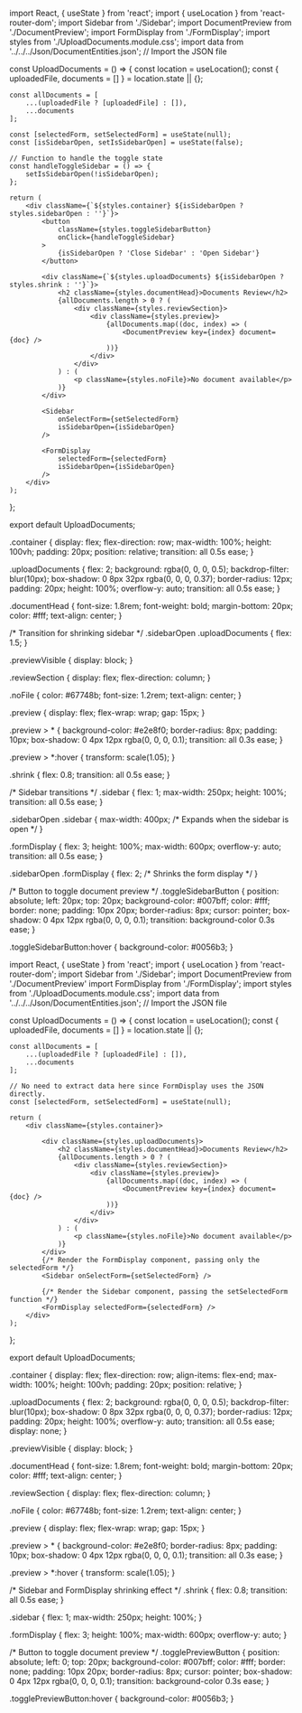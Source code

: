 import React, { useState } from 'react';
import { useLocation } from 'react-router-dom';
import Sidebar from './Sidebar';
import DocumentPreview from './DocumentPreview';
import FormDisplay from './FormDisplay';
import styles from './UploadDocuments.module.css';
import data from '../../../Json/DocumentEntities.json'; // Import the JSON file

const UploadDocuments = () => {
    const location = useLocation();
    const { uploadedFile, documents = [] } = location.state || {};

    const allDocuments = [
        ...(uploadedFile ? [uploadedFile] : []),
        ...documents
    ];

    const [selectedForm, setSelectedForm] = useState(null);
    const [isSidebarOpen, setIsSidebarOpen] = useState(false);

    // Function to handle the toggle state
    const handleToggleSidebar = () => {
        setIsSidebarOpen(!isSidebarOpen);
    };

    return (
        <div className={`${styles.container} ${isSidebarOpen ? styles.sidebarOpen : ''}`}>
            <button 
                className={styles.toggleSidebarButton} 
                onClick={handleToggleSidebar}
            >
                {isSidebarOpen ? 'Close Sidebar' : 'Open Sidebar'}
            </button>

            <div className={`${styles.uploadDocuments} ${isSidebarOpen ? styles.shrink : ''}`}>
                <h2 className={styles.documentHead}>Documents Review</h2>
                {allDocuments.length > 0 ? (
                    <div className={styles.reviewSection}>
                        <div className={styles.preview}>
                            {allDocuments.map((doc, index) => (
                                <DocumentPreview key={index} document={doc} />
                            ))}
                        </div>
                    </div>
                ) : (
                    <p className={styles.noFile}>No document available</p>
                )}
            </div>

            <Sidebar 
                onSelectForm={setSelectedForm} 
                isSidebarOpen={isSidebarOpen}
            />

            <FormDisplay 
                selectedForm={selectedForm} 
                isSidebarOpen={isSidebarOpen}
            />
        </div>
    );
};

export default UploadDocuments;



.container {
  display: flex;
  flex-direction: row;
  max-width: 100%;
  height: 100vh;
  padding: 20px;
  position: relative;
  transition: all 0.5s ease;
}

.uploadDocuments {
  flex: 2;
  background: rgba(0, 0, 0, 0.5);
  backdrop-filter: blur(10px);
  box-shadow: 0 8px 32px rgba(0, 0, 0, 0.37);
  border-radius: 12px;
  padding: 20px;
  height: 100%;
  overflow-y: auto;
  transition: all 0.5s ease;
}

.documentHead {
  font-size: 1.8rem;
  font-weight: bold;
  margin-bottom: 20px;
  color: #fff;
  text-align: center;
}

/* Transition for shrinking sidebar */
.sidebarOpen .uploadDocuments {
  flex: 1.5;
}

.previewVisible {
  display: block;
}

.reviewSection {
  display: flex;
  flex-direction: column;
}

.noFile {
  color: #67748b;
  font-size: 1.2rem;
  text-align: center;
}

.preview {
  display: flex;
  flex-wrap: wrap;
  gap: 15px;
}

.preview > * {
  background-color: #e2e8f0;
  border-radius: 8px;
  padding: 10px;
  box-shadow: 0 4px 12px rgba(0, 0, 0, 0.1);
  transition: all 0.3s ease;
}

.preview > *:hover {
  transform: scale(1.05);
}

.shrink {
  flex: 0.8;
  transition: all 0.5s ease;
}

/* Sidebar transitions */
.sidebar {
  flex: 1;
  max-width: 250px;
  height: 100%;
  transition: all 0.5s ease;
}

.sidebarOpen .sidebar {
  max-width: 400px; /* Expands when the sidebar is open */
}

.formDisplay {
  flex: 3;
  height: 100%;
  max-width: 600px;
  overflow-y: auto;
  transition: all 0.5s ease;
}

.sidebarOpen .formDisplay {
  flex: 2; /* Shrinks the form display */
}

/* Button to toggle document preview */
.toggleSidebarButton {
  position: absolute;
  left: 20px;
  top: 20px;
  background-color: #007bff;
  color: #fff;
  border: none;
  padding: 10px 20px;
  border-radius: 8px;
  cursor: pointer;
  box-shadow: 0 4px 12px rgba(0, 0, 0, 0.1);
  transition: background-color 0.3s ease;
}

.toggleSidebarButton:hover {
  background-color: #0056b3;
}











import React, { useState } from 'react';
import { useLocation } from 'react-router-dom';
import Sidebar from './Sidebar';
import DocumentPreview from './DocumentPreview'
import FormDisplay from './FormDisplay';
import styles from './UploadDocuments.module.css';
import data from '../../../Json/DocumentEntities.json'; // Import the JSON file

const UploadDocuments = () => {
    const location = useLocation();
    const { uploadedFile, documents = [] } = location.state || {};

    const allDocuments = [
        ...(uploadedFile ? [uploadedFile] : []),
        ...documents
    ];

    // No need to extract data here since FormDisplay uses the JSON directly.
    const [selectedForm, setSelectedForm] = useState(null);

    return (
        <div className={styles.container}>
            
            <div className={styles.uploadDocuments}>
                <h2 className={styles.documentHead}>Documents Review</h2>
                {allDocuments.length > 0 ? (
                    <div className={styles.reviewSection}>
                        <div className={styles.preview}>
                            {allDocuments.map((doc, index) => (
                                <DocumentPreview key={index} document={doc} />
                            ))}
                        </div>
                    </div>
                ) : (
                    <p className={styles.noFile}>No document available</p>
                )}
            </div>
            {/* Render the FormDisplay component, passing only the selectedForm */}
            <Sidebar onSelectForm={setSelectedForm} />
            
            {/* Render the Sidebar component, passing the setSelectedForm function */}
            <FormDisplay selectedForm={selectedForm} />
        </div>
    );
};

export default UploadDocuments;




.container {
  display: flex;
  flex-direction: row;
  align-items: flex-end;
  max-width: 100%;
  height: 100vh;
  padding: 20px;
  position: relative;
}
 
.uploadDocuments {
  flex: 2;
  background: rgba(0, 0, 0, 0.5);
  backdrop-filter: blur(10px);
  box-shadow: 0 8px 32px rgba(0, 0, 0, 0.37);
  border-radius: 12px;
  padding: 20px;
  height: 100%;
  overflow-y: auto;
  transition: all 0.5s ease;
  display: none;
}
 
.previewVisible {
  display: block;
}
 
.documentHead {
  font-size: 1.8rem;
  font-weight: bold;
  margin-bottom: 20px;
  color: #fff;
  text-align: center;
}
 
.reviewSection {
  display: flex;
  flex-direction: column;
}
 
.noFile {
  color: #67748b;
  font-size: 1.2rem;
  text-align: center;
}
 
.preview {
  display: flex;
  flex-wrap: wrap;
  gap: 15px;
}
 
.preview > * {
  background-color: #e2e8f0;
  border-radius: 8px;
  padding: 10px;
  box-shadow: 0 4px 12px rgba(0, 0, 0, 0.1);
  transition: all 0.3s ease;
}
 
.preview > *:hover {
  transform: scale(1.05);
}
 
/* Sidebar and FormDisplay shrinking effect */
.shrink {
  flex: 0.8;
  transition: all 0.5s ease;
}
 
.sidebar {
  flex: 1;
  max-width: 250px;
  height: 100%;
}
 
.formDisplay {
  flex: 3;
  height: 100%;
  max-width: 600px;
  overflow-y: auto;
}
 
/* Button to toggle document preview */
.togglePreviewButton {
  position: absolute;
  left: 0;
  top: 20px;
  background-color: #007bff;
  color: #fff;
  border: none;
  padding: 10px 20px;
  border-radius: 8px;
  cursor: pointer;
  box-shadow: 0 4px 12px rgba(0, 0, 0, 0.1);
  transition: background-color 0.3s ease;
}
 
.togglePreviewButton:hover {
  background-color: #0056b3;
}
